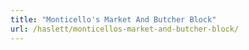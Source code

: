 ```yaml
---
title: "Monticello's Market And Butcher Block"
url: /haslett/monticellos-market-and-butcher-block/
---
```

